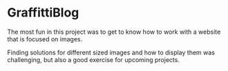 # GraffittiBlog
The most fun in this project was to get to know how to work with a website that is focused on images. 

Finding solutions for different sized images and how to display them was challenging, but also a good exercise 
for upcoming projects.
